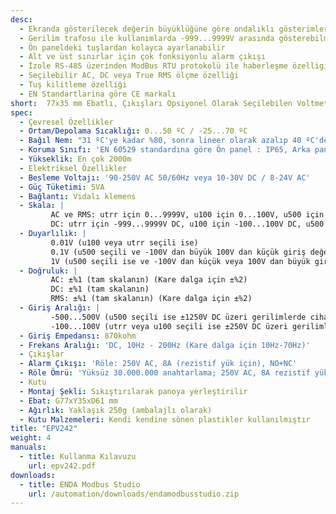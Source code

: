 ```yaml
---
desc:
  - Ekranda gösterilecek değerin büyüklüğüne göre ondalıklı gösterimlerin tümünü seçebilme
  - Gerilim trafosu ile kullanımlarda -999...9999V arasında gösterebilme
  - Ön paneldeki tuşlardan kolayca ayarlanabilir
  - Alt ve üst sınırlar için çok fonksiyonlu alarm çıkışı
  - İzole RS-485 üzerinden ModBus RTU protokolü ile haberleşme özelligi
  - Seçilebilir AC, DC veya True RMS ölçme özelliği
  - Tuş kilitleme özelliği
  - EN Standartlarina göre CE markalı
short:  77x35 mm Ebatlı, Çıkışları Opsiyonel Olarak Seçilebilen Voltmetre
spec:
  - Çevresel Özellikler
  - Ortam/Depolama Sıcaklığı: 0...50 ºC / -25...70 ºC
  - Bağıl Nem: "31 ºC'ye kadar %80, sonra lineer olarak azalıp 40 ºC'de %50'ye düşen nemde çalışır"
  - Koruma Sınıfı: 'EN 60529 standardına göre Ön panel : IP65, Arka panel : IP20'
  - Yükseklik: En çok 2000m
  - Elektriksel Özellikler
  - Besleme Voltajı: '90-250V AC 50/60Hz veya 10-30V DC / 8-24V AC'
  - Güç Tüketimi: 5VA
  - Bağlantı: Vidalı klemens
  - Skala: |
         AC ve RMS: utrr için 0...9999V, u100 için 0...100V, u500 için 0...500V
         DC: utrr için -999...9999V DC, u100 için -100...100V DC, u500 için -500...+500V DC
  - Duyarlılık: |
         0.01V (u100 veya utrr seçili ise)
         0.1V (u500 seçili ve -100V dan büyük 100V dan küçük giriş değerleri için)
         1V (u500 seçili ise ve -100V dan küçük veya 100V dan büyük giriş değerleri için)
  - Doğruluk: |
         AC: ±%1 (tam skalanın) (Kare dalga için ±%2)
         DC: ±%1 (tam skalanın)
         RMS: ±%1 (tam skalanın) (Kare dalga için ±%2)
  - Giriş Aralığı: |
         -500...500V (u500 seçili ise ±1250V DC üzeri gerilimlerde cihazda hasar oluşur)
         -100...100V (utrr veya u100 seçili ise ±250V DC üzeri gerilimlerde cihazda hasar oluşur)
  - Giriş Empedansı: 870kohm
  - Frekans Aralığı: 'DC, 10Hz - 200Hz (Kare dalga için 10Hz-70Hz)'
  - Çıkışlar
  - Alarm Çıkışı: 'Röle: 250V AC, 8A (rezistif yük için), NO+NC'
  - Röle Ömrü: 'Yüksüz 30.000.000 anahtarlama; 250V AC, 8A rezistif yükte 100.000 anahtarlama'
  - Kutu
  - Montaj Şekli: Sıkıştırılarak panoya yerleştirilir
  - Ebat: G77xY35xD61 mm
  - Ağırlık: Yaklaşık 250g (ambalajlı olarak)
  - Kutu Malzemeleri: Kendi kendine sönen plastikler kullanılmıştır
title: "EPV242"
weight: 4
manuals:
  - title: Kullanma Kılavuzu
    url: epv242.pdf
downloads:
  - title: ENDA Modbus Studio
    url: /automation/downloads/endamodbusstudio.zip
---
```

